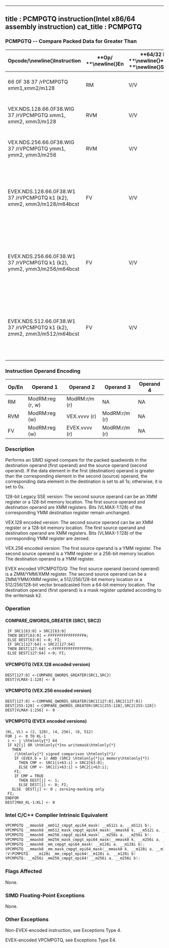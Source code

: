 ----------------------------
title : PCMPGTQ instruction(Intel x86/64 assembly instruction)
cat_title : PCMPGTQ
----------------------------
### PCMPGTQ -- Compare Packed Data for Greater Than


|**Opcode/**\newline{}**Instruction**|**Op/ **\newline{}**En**|**64/32 bit **\newline{}**Mode **\newline{}**Support**|**CPUID **\newline{}**Feature **\newline{}**Flag**|**Description**|
|------------------------------------|------------------------|------------------------------------------------------|--------------------------------------------------|---------------|
|66 0F 38 37 /rPCMPGTQ xmm1,xmm2/m128|RM|V/V|SSE4_2|Compare packed signed qwords in  xmm2/m128 and xmm1 for greater than.|
|VEX.NDS.128.66.0F38.WIG 37 /rVPCMPGTQ xmm1, xmm2, xmm3/m128|RVM|V/V|AVX|Compare packed signed qwords in xmm2 and xmm3/m128 for greater than.|
|VEX.NDS.256.66.0F38.WIG 37 /rVPCMPGTQ ymm1, ymm2, ymm3/m256|RVM|V/V|AVX2|Compare packed signed qwords in ymm2 and ymm3/m256 for greater than.|
|EVEX.NDS.128.66.0F38.W1 37 /rVPCMPGTQ k1 {k2}, xmm2, xmm3/m128/m64bcst|FV|V/V|AVX512VLAVX512F|Compare Greater between int64 vector xmm2 and int64 vector xmm3/m128/m64bcst, and set vector mask k1 to reflect the zero/nonzero status of each element of the result, under writemask.|
|EVEX.NDS.256.66.0F38.W1 37 /rVPCMPGTQ k1 {k2}, ymm2, ymm3/m256/m64bcst|FV|V/V|AVX512VLAVX512F|Compare Greater between int64 vector ymm2 and int64 vector ymm3/m256/m64bcst, and set vector mask k1 to reflect the zero/nonzero status of each element of the result, under writemask.|
|EVEX.NDS.512.66.0F38.W1 37 /rVPCMPGTQ k1 {k2}, zmm2, zmm3/m512/m64bcst|FV|V/V|AVX512F|Compare Greater between int64 vector zmm2 and int64 vector zmm3/m512/m64bcst, and set vector mask k1 to reflect the zero/nonzero status of each element of the result, under writemask.|
### Instruction Operand Encoding


|Op/En|Operand 1|Operand 2|Operand 3|Operand 4|
|-----|---------|---------|---------|---------|
|RM|ModRM:reg (r, w)|ModRM:r/m (r)|NA|NA|
|RVM|ModRM:reg (w)|VEX.vvvv (r)|ModRM:r/m (r)|NA|
|FV|ModRM:reg (w)|EVEX.vvvv (r)|ModRM:r/m (r)|NA|
### Description


Performs an SIMD signed compare for the packed quadwords in the destination operand (first operand) and the source operand (second operand). If the data element in the first (destination) operand is greater than the corresponding element in the second (source) operand, the corresponding data element in the destination is set to all 1s; otherwise, it is set to 0s.

128-bit Legacy SSE version: The second source operand can be an XMM register or a 128-bit memory location. The first source operand and destination operand are XMM registers. Bits (VLMAX-1:128) of the corresponding YMM destination register remain unchanged.

VEX.128 encoded version: The second source operand can be an XMM register or a 128-bit memory location. The first source operand and destination operand are XMM registers. Bits (VLMAX-1:128) of the corresponding YMM register are zeroed.

VEX.256 encoded version: The first source operand is a YMM register. The second source operand is a YMM register or a 256-bit memory location. The destination operand is a YMM register.

EVEX encoded VPCMPGTD/Q: The first source operand (second operand) is a ZMM/YMM/XMM register. The second source operand can be a ZMM/YMM/XMM register, a 512/256/128-bit memory location or a 512/256/128-bit vector broadcasted from a 64-bit memory location. The destination operand (first operand) is a mask register updated according to the writemask k2.


### Operation
#### COMPARE_QWORDS_GREATER (SRC1, SRC2)
```info-verb
 IF SRC1[63:0] > SRC2[63:0]
 THEN DEST[63:0]  <-FFFFFFFFFFFFFFFFH;
 ELSE DEST[63:0]  <-0; FI;
 IF SRC1[127:64] > SRC2[127:64]
 THEN DEST[127:64] <- FFFFFFFFFFFFFFFFH;
 ELSE DEST[127:64]  <-0; FI;
```
#### VPCMPGTQ (VEX.128 encoded version)
```info-verb
DEST[127:0] <- COMPARE_QWORDS_GREATER(SRC1,SRC2)
DEST[VLMAX-1:128]  <- 0
```
#### VPCMPGTQ (VEX.256 encoded version)
```info-verb
DEST[127:0] <- COMPARE_QWORDS_GREATER(SRC1[127:0],SRC2[127:0])
DEST[255:128]  <-COMPARE_QWORDS_GREATER(SRC1[255:128],SRC2[255:128])
DEST[VLMAX-1:256] <-  0
```
#### VPCMPGTQ (EVEX encoded versions)
```info-verb
(KL, VL) = (2, 128), (4, 256), (8, 512)
FOR j  <- 0 TO KL-1
 i  <- j \htmlonly{*} 64
 IF k2[j] OR \htmlonly{*}no writemask\htmlonly{*}
   THEN 
    /\htmlonly{*} signed comparison \htmlonly{*}/
    IF (EVEX.b = 1) AND (SRC2 \htmlonly{*}is memory\htmlonly{*})
      THEN CMP <-  SRC1[i+63:i] > SRC2[63:0];
      ELSE CMP  <- SRC1[i+63:i] > SRC2[i+63:i];
    FI;
    IF CMP = TRUE
      THEN DEST[j]  <- 1;
      ELSE DEST[j]  <- 0; FI;
   ELSE  DEST[j] <-  0 ; zeroing-masking only
 FI;
ENDFOR
DEST[MAX_KL-1:KL] <-  0
```

### Intel C/C++ Compiler Intrinsic Equivalent

```cpp
VPCMPGTQ __mmask8 _mm512_cmpgt_epi64_mask( __m512i a, __m512i b);
VPCMPGTQ __mmask8 _mm512_mask_cmpgt_epi64_mask(__mmask8 k, __m512i a, __m512i b);
VPCMPGTQ __mmask8 _mm256_cmpgt_epi64_mask( __m256i a, __m256i b);
VPCMPGTQ __mmask8 _mm256_mask_cmpgt_epi64_mask(__mmask8 k, __m256i a, __m256i b);
VPCMPGTQ __mmask8 _mm_cmpgt_epi64_mask( __m128i a, __m128i b);
VPCMPGTQ __mmask8 _mm_mask_cmpgt_epi64_mask(__mmask8 k, __m128i a, __m128i b);
(V)PCMPGTQ:  __m128i _mm_cmpgt_epi64(__m128i a, __m128i b)
VPCMPGTQ: __m256i _mm256_cmpgt_epi64( __m256i a, __m256i b);
```
### Flags Affected


None.

### SIMD Floating-Point Exceptions


None.

### Other Exceptions


Non-EVEX-encoded instruction, see Exceptions Type 4.

EVEX-encoded VPCMPGTQ, see Exceptions Type E4.

